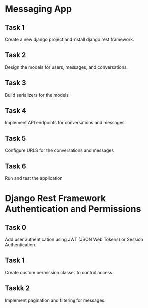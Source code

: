 # Messaging App

## Task 1
Create a new django project and install django rest framework.

## Task 2
Design the models for users, messages, and conversations.

## Task 3
Build serializers for the models

## Task 4
Implement API endpoints for conversations and messages

## Task 5
Configure URLS for the conversations and messages

## Task 6
Run and test the application


# Django Rest Framework Authentication and Permissions

## Task 0
Add user authentication using JWT (JSON Web Tokens) or Session Authentication.

## Task 1
Create custom permission classes to control access.

## Taskk 2
Implement pagination and filtering for messages.